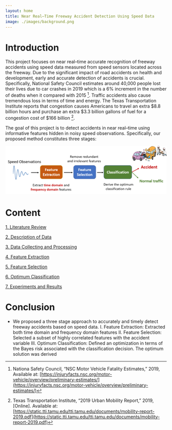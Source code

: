 ```yaml
---
layout: home
title: Near Real–Time Freeway Accident Detection Using Speed Data
image: ./images/background.png
---
```


# Introduction

This project focuses on near real–time accurate recognition of freeway accidents using speed data measured from speed sensors located across the freeway. Due to the significant impact of road accidents on health and development, early and accurate detection of accidents is crucial. Specifically, National Safety Council estimates around 40,000 people lost their lives due to car crashes in 2019 which is a 6% increment in the number of deaths when it compared with 2015 [^1]. Traffic accidents also cause tremendous loss in terms of time and energy. The Texas Transportation Institute reports that congestion causes Americans to travel an extra $8.8 billion hours and purchase an extra $3.3 billion gallons of fuel for a congestion cost of $166 billion [^2].


The goal of this project is to detect accidents in near real–time using informative features hidden in noisy speed observations. Specifically, our proposed method constitutes three stages: 

![Overview](./images/overview1.png)

# Content 

[1. Literature Review](./pages/review.html)

[2. Description of Data](./pages/data_descrip.html)

[3. Data Collecting and Processing](./pages/data_collect.html)

[4. Feature Extraction](./pages/feat_extract.html)

[5. Feature Selection](./pages/feat_select.html)

[6. Optimum Classification](./pages/classify.html)

[7. Experiments and Results](./pages/results.html)


# Conclusion
* We proposed a three stage approach to accurately and timely detect freeway accidents based on speed data. 
  I. Feature Extraction: Extracted both time domain and frequency domain features
  II. Feature Selection: Selected a subset of highly correlated features with the accident variable
  III. Optimum Classification: Defined an optimization in terms of the Bayes risk associated with the classification decision. The optimum solution was derived


[^1]: Nationa Safety Council, “NSC Motor Vehicle Fatality Estimates,” 2019, Available at: [https://injuryfacts.nsc.org/motor-vehicle/overview/preliminary-estimates/](https://injuryfacts.nsc.org/motor-vehicle/overview/preliminary-estimates/)

[^2]: Texas Transportation Institute, “2019 Urban Mobility Report,” 2019, [Online]. Available at: [https://static.tti.tamu.edu/tti.tamu.edu/documents/mobility-report-2019.pdf](https://static.tti.tamu.edu/tti.tamu.edu/documents/mobility-report-2019.pdf)

